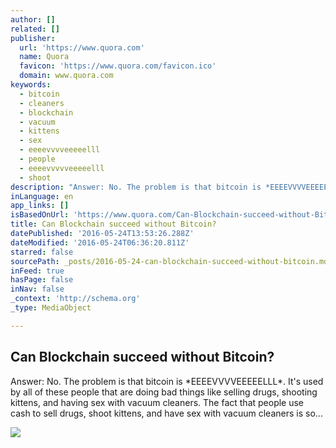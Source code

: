 ```yaml
---
author: []
related: []
publisher:
  url: 'https://www.quora.com'
  name: Quora
  favicon: 'https://www.quora.com/favicon.ico'
  domain: www.quora.com
keywords:
  - bitcoin
  - cleaners
  - blockchain
  - vacuum
  - kittens
  - sex
  - eeeevvvveeeeelll
  - people
  - eeeevvvvveeeeelll
  - shoot
description: "Answer: No. The problem is that bitcoin is *EEEEVVVVEEEEELLL*. It's used by all of these people that are doing bad things like selling drugs, shooting kittens, and having sex with vacuum cleaners. The fact that people use cash to sell drugs, shoot kittens, and have sex with vacuum cleaners is so..."
inLanguage: en
app_links: []
isBasedOnUrl: 'https://www.quora.com/Can-Blockchain-succeed-without-Bitcoin'
title: Can Blockchain succeed without Bitcoin?
datePublished: '2016-05-24T13:53:26.288Z'
dateModified: '2016-05-24T06:36:20.811Z'
starred: false
sourcePath: _posts/2016-05-24-can-blockchain-succeed-without-bitcoin.md
inFeed: true
hasPage: false
inNav: false
_context: 'http://schema.org'
_type: MediaObject

---
```

<article style=""><h1>Can Blockchain succeed without Bitcoin?</h1><p>Answer: No. The problem is that bitcoin is *EEEEVVVVEEEEELLL*. It's used by all of these people that are doing bad things like selling drugs, shooting kittens, and having sex with vacuum cleaners. The fact that people use cash to sell drugs, shoot kittens, and have sex with vacuum cleaners is so...</p><img src="https://qsf.is.quoracdn.net/-images.new_grid.fb_share_default.pnge6dde9cfa6e03c43.png" /></article>